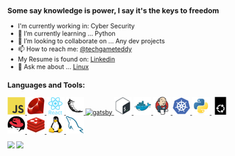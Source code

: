 ### Some say knowledge is power, I say it's the keys to freedom
- I'm currently working in: Cyber Security 
- 🌱 I’m currently learning ... Python 
- 👯 I’m looking to collaborate on ... Any dev projects 
- 📫 How to reach me: [@techgameteddy](https://twitter.com/techgameteddy) 
- My Resume is found on: [Linkedin](https://linkedin.com/in/tmeralus)
- 💬 Ask me about ... [Linux]()

<h3 align="left">Languages and Tools:</h3>
<p align="left">
    <a href="https://developer.mozilla.org/en-US/docs/Web/JavaScript" target="_blank"> <img src="https://raw.githubusercontent.com/devicons/devicon/master/icons/javascript/javascript-original.svg" alt="javascript" width="40" height="40"/> </a>
      <a href="https://www.ruby-lang.org/en/" target="_blank"> <img src="https://github.com/devicons/devicon/blob/master/icons/ruby/ruby-original.svg" alt="Ruby" width="40" height="40"/> </a>
      <a href="https://reactjs.org/" target="_blank"> <img src="https://raw.githubusercontent.com/devicons/devicon/master/icons/react/react-original-wordmark.svg" alt="react" width="40" height="40"/> </a>
      <a href="https://flask.com" target="_blank"> <img src="https://github.com/devicons/devicon/blob/master/icons/flask/flask-original.svg" alt="flask" width="40" height="40"/> </a>       
  <a href="https://www.gatsbyjs.com/" target="_blank"> <img src="https://www.vectorlogo.zone/logos/gatsbyjs/gatsbyjs-icon.svg" alt="gatsby" width="40" height="40"/> </a> 
  <a href="https://www.w3.org/html/" target="_blank"> <img src="https://github.com/devicons/devicon/blob/master/icons/bash/bash-original.svg" alt="Bash" width="40" height="40"/> </a> 
  <a href="https://docker.com" target="_blank"> <img src="https://github.com/devicons/devicon/blob/master/icons/docker/docker-original.svg" alt="docker" width="40" height="40"/> </a>  
  <a href="https://jenkins.com" target="_blank"> <img src="https://github.com/devicons/devicon/blob/master/icons/jenkins/jenkins-original.svg" alt="jenkins" width="40" height="40"/> </a>
  <a href="https://ansible.com" target="_blank"> <img src="https://github.com/devicons/devicon/blob/master/icons/kubernetes/kubernetes-plain.svg" alt="Kubernetes" width="40" height="40"/> </a>
   <a href="https://ansible.com" target="_blank"> <img src="https://github.com/devicons/devicon/blob/master/icons/python/python-original.svg" alt="python" width="40" height="40"/> </a>
   <a href="https://ubuntu.com" target="_blank"> <img src="https://github.com/devicons/devicon/blob/master/icons/ubuntu/ubuntu-plain.svg" alt="Ubuntu" width="40" height="40"/> </a>
   <a href="https://redhat.com" target="_blank"> <img src="https://github.com/devicons/devicon/blob/master/icons/redhat/redhat-original.svg" alt="redhat" width="40" height="40"/> </a>
   <a href="https://redis.com" target="_blank"> <img src="https://github.com/devicons/devicon/blob/master/icons/redis/redis-original.svg" alt="Redis" width="40" height="40"/> </a>
   <a href="https://linux.org" target="_blank"> <img src="https://github.com/devicons/devicon/blob/master/icons/linux/linux-original.svg" alt="linux" width="40" height="40"/> </a>
   <a href="https://mysql.com" target="_blank"> <img src="https://github.com/devicons/devicon/blob/master/icons/mysql/mysql-original.svg" alt="MySQL" width="40" height="40"/> </a>
    </p>
    
<img height="137px" src="https://github-readme-stats.vercel.app/api/top-langs/?username=tmeralus&hide=html&hide_title=true&hide_border=true&layout=compact&langs_count=7&exclude_repo=comp426,Redventures-Movie-Quotes&text_color=000&icon_color=fff&bg_color=0,00209F,ffffff,D21034&theme=graywhite" /></a>
<img height="137px" src="https://github-readme-stats.vercel.app/api?username=tmeralus&show_icons=true&count_private=true&hide=contribs&include_all_commits=true&theme=highcontrast&bg_color=40,D21034,00209F" />
 

<!--
**tmeralus/tmeralus** is a ✨ _special_ ✨ repository because its `README.md` (this file) appears on your GitHub profile.

Here are some ideas to get you started:

- 🔭 I’m currently working on ...
- 🇺🇸 I was born in 🗽 from 🇭🇹 parents  
- 🌱 I’m currently learning ...
- 👯 I’m looking to collaborate on ...
- 🤔 I’m looking for help with ...
- 💬 Ask me about ...
- 📫 How to reach me: .[@techgameteddy](https://twitter.com/techgameteddy)..
- 😄 Pronouns: ...
- ⚡ Fun fact: ...
-->
